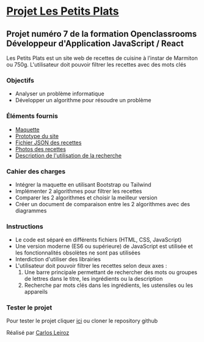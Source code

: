 # [Projet Les Petits Plats](https://karlito14.github.io/projet7LesPetitsPlats/)

## Projet numéro 7 de la formation Openclassrooms Développeur d'Application JavaScript / React

Les Petits Plats est un site web de recettes de cuisine à l’instar de Marmiton ou 750g. L'utilisateur doit pouvoir filtrer les recettes avec des mots clés

### Objectifs

- Analyser un problème informatique
- Développer un algorithme pour résoudre un problème

### Éléments fournis

- [Maquette](https://www.figma.com/file/LY5VQTAqnrAf0bWObOBrt8/Les-petits-plats---Maquette-2.0?type=design&node-id=92376-417&mode=design&t=sz0FDU939hXmx72e-0)
- [Prototype du site](https://www.figma.com/proto/LY5VQTAqnrAf0bWObOBrt8/Les-petits-plats---Maquette-2.0?type=design&node-id=92376-418&t=mOrVx4khBk3i8qwT-0&scaling=min-zoom&page-id=0%3A1&starting-point-node-id=92376%3A418)
- [Fichier JSON des recettes](https://github.com/OpenClassrooms-Student-Center/PetitsPlats2.0)
- [Photos des recettes](https://course.oc-static.com/projects/516_JS/P7/Photos+P7+JS+Les+petits+plats.zip)
- [Description de l'utilisation de la recherche](https://course.oc-static.com/projects/516_JS/P7/Cas+d%E2%80%99utilisation+%2303+_+Filtrer+les+recettes+dans+l%E2%80%99interface+utilisateur+-+Front-end+P6+(Algorithms)+.pdf)

### Cahier des charges

- Intégrer la maquette en utilisant Bootstrap ou Tailwind
- Implémenter 2 algorithmes pour filtrer les recettes
- Comparer les 2 algorithmes et choisir la meilleur version
- Créer un document de comparaison entre les 2 algorithmes avec des diagrammes

### Instructions

- Le code est séparé en différents fichiers (HTML, CSS, JavaScript)
- Une version moderne (ES6 ou supérieure) de JavaScript est utilisée et les fonctionnalités obsolètes ne sont pas utilisées
- Interdiction d'utiliser des librairies
- L'utilisateur doit pouvoir filtrer les recettes selon deux axes : 
    1. Une barre principale permettant de rechercher des mots ou groupes de lettres dans le titre, les ingrédients ou la description
    2. Recherche par mots clés dans les ingrédients, les ustensiles ou les appareils

### Tester le projet

Pour tester le projet cliquer [ici](https://karlito14.github.io/projet7LesPetitsPlats/) ou cloner le repository github

Réalisé par [Carlos Leiroz](https://www.linkedin.com/in/carlos-leiroz/)
